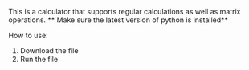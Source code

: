 This is a calculator that supports regular calculations as well as matrix operations.
** Make sure the latest version of python is installed**

How to use:
  1. Download the file
  2. Run the file
